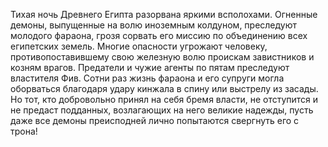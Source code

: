 <!--2016-11-26 21:20:24-->
Тихая ночь Древнего Египта разорвана яркими всполохами. Огненные демоны, выпущенные на волю иноземным колдуном, преследуют молодого фараона, грозя сорвать его миссию по объединению всех египетских земель. Многие опасности угрожают человеку, противопоставившему свою железную волю проискам завистников и козням врагов. Предатели и чужие агенты по пятам преследуют властителя Фив. Сотни раз жизнь фараона и его супруги могла оборваться благодаря удару кинжала в спину или выстрелу из засады. Но тот, кто добровольно принял на себя бремя власти, не отступится и не предаст подданных, возлагающих на него великие надежды, пусть даже все демоны преисподней лично попытаются свергнуть его с трона!
